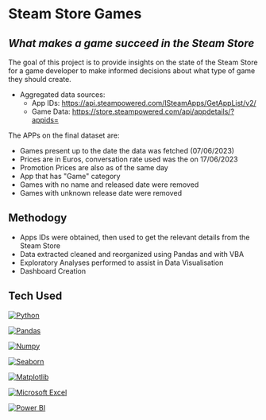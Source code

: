 # Steam Store Games
## _What makes a game succeed in the Steam Store_

The goal of this project is to provide insights on the state of the Steam Store for a game developer to make informed decisions about what type of game they should create.


- Aggregated data sources:
  - App IDs: https://api.steampowered.com/ISteamApps/GetAppList/v2/
  - Game Data: https://store.steampowered.com/api/appdetails/?appids=

The APPs on the final dataset are: 
- Games present up to the date the data was fetched (07/06/2023)
- Prices are in Euros, conversation rate used was the on 17/06/2023
- Promotion Prices are also as of the same day
- App that has "Game" category
- Games with no name and released date were removed
- Games with unknown release date were removed

## Methodogy

- Apps IDs were obtained, then used to get the relevant details from the Steam Store
- Data extracted cleaned and reorganized using Pandas and with VBA
- Exploratory Analyses performed to assist in Data Visualisation
- Dashboard Creation


## Tech Used

[![Python](https://user-images.githubusercontent.com/38763806/216325053-262b3623-2808-465d-b35b-37794be0d0e0.png)](https://www.python.org/) 

[![Pandas](https://user-images.githubusercontent.com/38763806/216390784-3a7a6275-c795-466f-aedd-a4d61be21d96.png)](https://pandas.pydata.org/)

[![Numpy](https://user-images.githubusercontent.com/38763806/216393011-b7879e35-c4ab-45ca-bb13-4330ba297c5d.png)](https://numpy.org/)

[![Seaborn](https://user-images.githubusercontent.com/38763806/216393329-01b8588e-238c-4f7b-83ce-5741f766e889.png)](https://seaborn.pydata.org/)

[![Matplotlib](https://user-images.githubusercontent.com/38763806/216395946-bcf5ef6e-0524-44b2-8a41-6eb47920501a.png)](https://matplotlib.org/)

[![Microsoft Excel](https://user-images.githubusercontent.com/38763806/216391933-98c1e138-27dc-4d61-89cb-fb25ba0a5e04.png)](https://www.microsoft.com/microsoft-365/excel)

[![Power BI](https://user-images.githubusercontent.com/38763806/216396186-e882a672-6296-48a5-a168-13f4c1dcb082.png)](https://powerbi.microsoft.com/)
